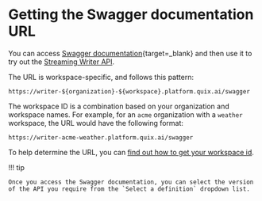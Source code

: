 # Getting the Swagger documentation URL

You can access [Swagger documentation](https://swagger.io/){target=_blank} and then use it to try out the [Streaming Writer API](intro.md). 

The URL is workspace-specific, and follows this pattern:

    https://writer-${organization}-${workspace}.platform.quix.ai/swagger

The workspace ID is a combination based on your organization and workspace names. For example, for an `acme` organization with a `weather` workspace, the URL would have the following format:

    https://writer-acme-weather.platform.quix.ai/swagger

To help determine the URL, you can [find out how to get your workspace id](../../platform/how-to/get-workspace-id.md).

!!! tip

    Once you access the Swagger documentation, you can select the version of the API you require from the `Select a definition` dropdown list.
